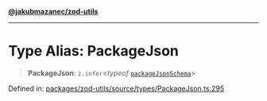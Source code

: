 [**@jakubmazanec/zod-utils**](../README.md)

---

# Type Alias: PackageJson

> **PackageJson**: `z.infer`\<_typeof_ [`packageJsonSchema`](../variables/packageJsonSchema.md)\>

Defined in:
[packages/zod-utils/source/types/PackageJson.ts:295](https://github.com/jakubmazanec/tools/blob/dd3219e5c9e39fb2c6c2fa06c4f20acd2118ac84/packages/zod-utils/source/types/PackageJson.ts#L295)
